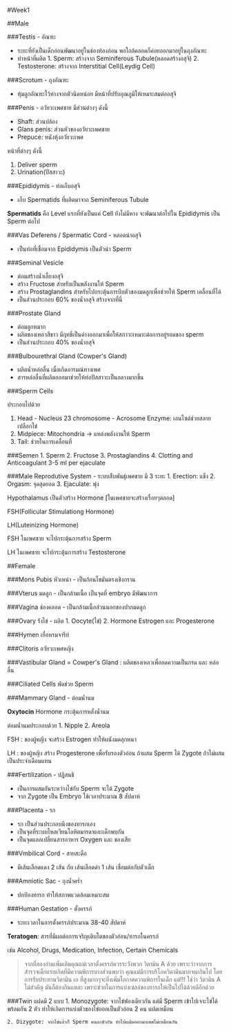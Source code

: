 #Week1

##Male

###Testis - อัณฑะ

  - ระยะที่ยังเป็นเด็กอ่อนพัฒนาอยู่ในช่องท้องก่อน พอใกล้คลอดก็ค่อยออกมาอยู่ในถุงอัณฑะ
  - ทำหน้าที่ผลิต 1. Sperm: สร้างจาก Seminiferous Tubule(หลอดสร้างอสุจิ) 2. Testosterone: สร้างจาก Interstitial Cell(Leydig Cell)

###Scrotum - ถุงอัณฑะ

  - หุ้มลูกอัณฑะไว้ห่างจากตัวนิดหน่อย มีหน้าที่ปรับอุณภูมิให้เหมาะสมต่ออสุจิ

###Penis - อวัยวะเพศชาย
มีส่วนต่างๆ ดังนี้

  - Shaft: ส่วนปล้อง
  - Glans penis: ส่วนหัวของอวัยวะเพศชาย
  - Prepuce: หนังหุ้งอวัยวะเพศ

หน้าที่ต่างๆ ดังนี้
  1. Deliver sperm
  2. Urination(ปัสสาวะ)

###Epididymis - ท่อเก็บอสุจิ
  - เก็บ Spermatids ที่ผลิตมาจาก Seminiferous Tubule

**Spermatids** คือ Level แรกที่ยังเป็นแค่ Cell ยังไม่มีหาง จะพัฒนาต่อไปใน Epididymis เป็น Sperm ต่อไป

###Vas Deferens / Spermatic Cord - หลอดนำอสุจิ
  - เป็นท่อที่เชื่อมจาก Epididymis เป็นตัวนำ Sperm

###Seminal Vesicle
  - ต่อมสร้างน้ำเลี้ยงอสุจิ
  - สร้าง Fructose สำหรับเป็นพลังงานให้ Sperm
  - สร้าง Prostaglandins สำหรับไปกระตุ้นการบีบตัวของมดลูกเพื่อช่วยให้ Sperm เคลื่อนที่ได้
  - เป็นส่วนประกอบ 60% ของน้ำอสุจิ สร้างจากที่นี่

###Prostate Gland
  - ต่อมลูกหมาก
  - ผลิตของเหลวสีขาว มีฤทธิ์เป็นด่างออกมาเพื่อให้สภาวะเหมาะต่อการอยู่รอดของ sperm
  - เป็นส่วนประกอบ 40% ของน้ำอสุจิ

###Bulbourethral Gland (Cowper's Gland)
  - ผลิตน้ำหล่อลื่น เมื่อเกิดอารมณ์ทางเพศ
  - สารหล่อลื่นที่ผลิตออกมาช่วยให้ท่อปัสสาวะเป็นกลางมากขึ้น

###Sperm Cells

ประกอบไปด้วย
  1. Head
    - Nucleus 23 chromosome
    - Acrosome Enzyme: เอนไซต์ช่วยสลายเปลือกไข่
  2. Midpiece: Mitochondria -> แหล่งพลังงานให้ Sperm
  3. Tail: ช่วยในการเคลื่อนที่

###Semen
    1. Sperm
    2. Fructose
    3. Prostaglandins
    4. Clotting and Anticoagulant 3-5 ml per ejaculate

###Male Reprodutive System - ระบบสืบพันธุ์เพศชาย
  มี 3 ระยะ
    1. Erection: แข็ง
    2. Orgasm: จุดสุดยอด
    3. Ejaculate: พุ่ง

Hypothalamus เป็นตัวสร้าง Hormone [ในเพศชายจะสร้างเรื่อยๆตลอด]

FSH(Follicular Stimulationg Hormone)

LH(Luteinizing Hormone)

FSH ในเพศชาย จะไปกระตุ้นการสร้าง Sperm

LH ในเพศชาย จะไปกระตุ้นการสร้าง Testosterone

##Female

###Mons Pubis
  หัวเหน่า - เป็นก้อนไขมันตรงเชิงกราน

###Vterus
  มดลูก - เป็นกล้ามเนื้อ เป็นจุดที่ embryo มีพัฒนาการ

###Vagina
  ช่องคลอด - เป็นกล้ามเนื้อส่วนนอกของปากมดลูก

###Ovary
  รังไข่ - ผลิต 1. Oocyte(ไข่) 2. Hormone Estrogen และ Progesterone

###Hymen
  เยื่อหรมจารีย์

###Clitoris
  อวัยวะเพศหญิง

###Vastibular Gland
  = Cowper's Gland : ผลิตของเหลวเพื่อลดความเป็นกรด และ หล่อลื่น

###Ciliated Cells
  พัดช่วย Sperm

###Mammary Gland - ต่อมน้ำนม

  **Oxytocin** Hormone กระตุ้นการหลั่งน้ำนม

  ต่อมน้ำนมประกอบด้วย
    1. Nipple
    2. Areola

FSH : ของผู้หญิง จะสร้าง Estrogen ทำให้ผนังมดลุกหนา

LH : ของผู้หญิง สร้าง Progesterone เพื่อรับรองตัวอ่อน ถ้าผสม Sperm ได้ Zygote ถ้าไม่ผสม เป็นประจำเดือนแทน

###Fertilization - ปฎิสนธิ
  - เป็นการผสมกันระหว่างไข่กับ Sperm จะได้ Zygote
  - จาก Zygote เป็น Embryo ใช้เวลาประมาณ 8 สัปดาห์

###Placenta - รก
  - รก เป็นส่วนประกอบนึงของทารกเอง
  - เป็นจุดที่ระบบไหลเวียนโลหิตมารดาและเด็กพบกัน
  - เป็นจุดแลกเปลี่ยนสารอาหาร Oxygen และ ของเสีย

###Vmbilical Cord - สายสะดือ
  - มีเส้นเลือดแดง 2 เส้น กับ เส้นเลือดดำ 1 เส้น เชื่อมต่อกับตัวเด็ก

###Amniotic Sac - ถุงน้ำคร่ำ
  - ปกป้องทารก ทำให้สภาพแวดล้อมเหมาะสม

###Human Gestation - ตั้งครรภ์
  - ระยะเวลาในการตั้งครรภ์ประมาณ 38-40 สัปดาห์

  **Teratogen**: สารที่มีผลต่อการเจริญเติบโตของตัวอ่อน/ทารกในครรภ์

  เช่น Alcohol, Drugs, Medication, Infection, Certain Chemicals

> จากที่ลองอ่านเพิ่มเติมคุณแม่เวลาตั้งครรภ์ควรระวังพวก วิตามิน A ด้วย เพราะว่าจากการสำรวจเด็กแรกเกิดที่มีความพิการบางส่วนพบว่า คุณแม่มีการบริโภควิตามินมากจนเกินไป โดยการรับประทานวิตามิน เอ ที่สูงมากๆจะยิ่งเพิ่มโอกาศความพิการในเด็ก แต่!!! ใช่ว่า วิตามิน A ไม่สำคัญ มันก็ต้องกินแหละ เพราะช่วยในการแบ่งเซลล์ของทารกให้เป็นไปได้ด้วยดีอีกด้วย

###Twin
  แฝดมี 2 แบบ
    1. Monozygote: จากไข่ฟองเดียวกัน แต่มี Sperm เข้าไปเจาะไข่ได้พร้อมกัน 2 ตัว ทำให้เกิดการแบ่งตัวของไข่ออกเป็นตัวอ่อน 2 คน แฝดเหมือน

    2. Dizygote: จากไข่แล้วก็ Sperm คนละตัวกัน ทำให้แฝดออกมาเพศไม่เหมือนกัน

